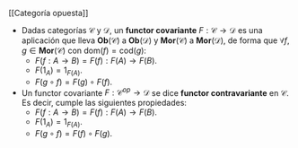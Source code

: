 [[Categoría opuesta]]

- Dadas categorías $\mathcal{C}$ y $\mathcal{D}$, un **functor covariante** $F:\mathcal{C}\longrightarrow \mathcal{D}$ es una aplicación que lleva $\mathbf{Ob}(\mathcal{C})$ a $\mathbf{Ob}(\mathcal{D})$ y $\mathbf{Mor}(\mathcal{C})$ a $\mathbf{Mor}(\mathcal{D})$, de forma que $\forall f,g\in \mathbf{Mor}(\mathcal{C})$ con $\mathrm{dom}(f)=\mathrm{cod}(g)$:
	- $F(f:A\longrightarrow B) = F(f):F(A)\longrightarrow F(B)$.
	- $F(1_{A}) = 1_{F(A)}$.
	- $F(g \circ f) = F(g)\circ F(f)$.
- Un functor covariante $F:\mathcal{C}^{op} \longrightarrow \mathcal{D}$ se dice **functor contravariante** en $\mathcal{C}$. Es decir, cumple las siguientes propiedades:
	- $F(f:A\longrightarrow B) = F(f):F(A)\longrightarrow F(B)$.
	- $F(1_{A}) = 1_{F(A)}$.
	- $F(g \circ f) = F(f)\circ F(g)$.